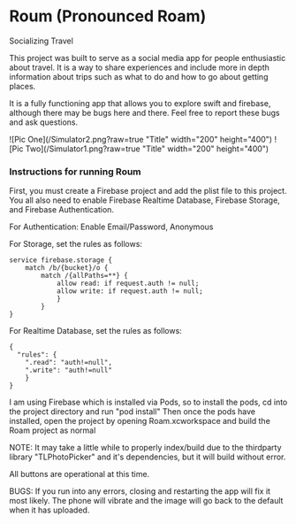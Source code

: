 # Roum (Pronounced Roam)
Socializing Travel

This project was built to serve as a social media app for people enthusiastic about travel. It is a way to share experiences and include more in depth information about trips such as what to do and how to go about getting places.

It is a fully functioning app that allows you to explore swift and firebase, although there may be bugs here and there. Feel free to report these bugs and ask questions.

![Pic One](/Simulator2.png?raw=true "Title" width="200" height="400")
![Pic Two](/Simulator1.png?raw=true "Title" width="200" height="400")


### Instructions for running Roum
First, you must create a Firebase project and add the plist file to this project.
You all also need to enable Firebase Realtime Database, Firebase Storage, and Firebase Authentication.

For Authentication: Enable Email/Password, Anonymous

For Storage, set the rules as follows:
```
service firebase.storage {
	match /b/{bucket}/o {
		match /{allPaths=**} {
			allow read: if request.auth != null;
			allow write: if request.auth != null;
			}
		}
}
```

For Realtime Database, set the rules as follows:
```
{
  "rules": {        
	".read": "auth!=null",
	".write": "auth!=null"
	}
}
```

I am using Firebase which is installed via Pods, so to install the pods, cd into the project directory and run "pod install"
Then once the pods have installed, open the project by opening Roam.xcworkspace and build the Roam project as normal

NOTE: It may take a little while to properly index/build due to the thirdparty library "TLPhotoPicker" and it's dependencies, but it will build without error.

All buttons are operational at this time.

BUGS: If you run into any errors, closing and restarting the app will fix it most likely. The phone will vibrate and the image will go back to the default when it has uploaded.
